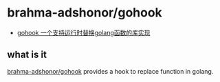 # brahma-adshonor/gohook

- [gohook 一个支持运行时替换golang函数的库实现](https://www.cnblogs.com/catch/p/10973611.html)

## what is it

[brahma-adshonor/gohook](https://github.com/brahma-adshonor/gohook) provides a hook to replace function in golang.